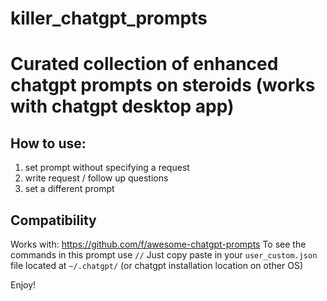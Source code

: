 # killer_chatgpt_prompts
# Curated collection of enhanced chatgpt prompts on steroids (works with chatgpt desktop app)
## How to use:
1. set prompt without specifying a request
2. write request / follow up questions
3. set a different prompt

## Compatibility
Works with: https://github.com/f/awesome-chatgpt-prompts
To see the commands in this prompt use `//`
Just copy paste in your `user_custom.json` file located at `~/.chatgpt/` (or chatgpt installation location on other OS)

Enjoy!
